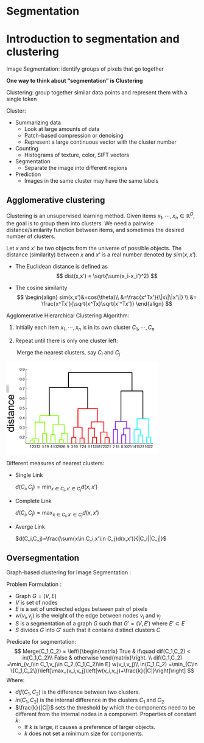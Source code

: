 # Segmentation

# Introduction to segmentation and clustering

Image Segmentation: identify groups of pixels that go together

**One way to think about “segmentation” is Clustering**

Clustering: group together similar data points and represent them with a single token

Cluster:

* Summarizing data
  * Look at large amounts of data
  * Patch-based compression or denoising
  * Represent a large continuous vector with the cluster number
* Counting
  * Histograms of texture, color, SIFT vectors
* Segmentation
  * Separate the image into different regions
* Prediction
  * Images in the same cluster may have the same labels

## Agglomerative clustering

Clustering is an unsupervised learning method. Given items $x_1,\cdots,x_n \in \mathbb{R}^D$,  the goal is to group them into clusters. We need a pairwise distance/similarity function between items, and sometimes the desired number of clusters.

Let $x$ and $x’$ be two objects from the universe of possible objects. The distance (similarity) between $x$ and $x’$ is a real number denoted by $sim(x, x’)$.

* The Euclidean distance is defined as
  $$
  dist(x,x') = \sqrt{\sum(x_i-x_i')^2}
  $$

* The cosine similarity
  $$
  \begin{align}
  sim(x,x')&=cos(\theta)\\
  		 &=\frac{x^Tx'}{\|x\|\|x'\|} \\
  		 &= \frac{x^Tx'}{\sqrt{x^Tx}\sqrt{x'^Tx'}}
  \end{align}
  $$

Agglomerative Hierarchical Clustering Algorithm:

1. Initially each item $x_1, \cdots, x_n$ is in its own cluster $C_1,\cdots,C_n$

2. Repeat until there is only one cluster left:

   ​		Merge the nearest clusters, say $C_i$ and $C_j$



<img src="ch5.assets/image-20210104143522353.png" alt="image-20210104143522353" style="zoom:50%;" />

Different measures of nearest clusters:

* Single Link

  $d(C_i,C_j)=\min_{x\in C_i,x'\in C_j}d(x,x')$

* Complete Link

  $d(C_i,C_j)=\max_{x\in C_i,x'\in C_j}d(x,x')$

* Averge Link

  $d(C_i,C_j)=\frac{\sum{x\in C_i,x'\in C_j}d(x,x')}{|C_i||C_j|}$

## Oversegmentation

Graph-based clustering for Image Segmentation : 

Problem Formulation :

* Graph $G=(V,E)$
* $V$ is set of nodes
* $E$ is a set of undirected edges between pair of pixels
* $w(v_i,v_j)$ is the weight of the edge between nodes $v_i$ and $v_j$
* $S$ is a segmentation of a graph $G$ such that $G'=(V,E')$ where $E' \subset  E$
* $S$ divides $G$ into $G'$ such that it contains distinct clusters $C$

Predicate for segmentation:
$$
Merge(C_1,C_2) = 
\left\{\begin{matrix}
True  & if\quad dif(C_1,C_2) < in(C_1,C_2)\\
False  & otherwise
\end{matrix}\right. \\
dif(C_1,C_2) =\min_{v_i\in C_1,v_j\in C_2,(C_1,C_2)\in E} w(v_i,v_j)\\
in(C_1,C_2) =\min_{C\in \{C_1,C_2\}}\left[\max_{v_i,v_j}\left[w(v_i,v_j)+\frac{k}{|C|}\right]\right]
$$
Where:

* $dif(C_1,C_2)$ is the difference between two clusters.
* $in(C_1,C_2)$ is the internal difference in the clusters $C_1$ and $C_2$
* $\frac{k}{|C|}$ sets the threshold by which the components need to be different from the internal nodes in a component. Properties of constant $k$:
  * If $k$ is large, it causes a preference of larger objects.
  * $k$ does not set a minimum size for components.

